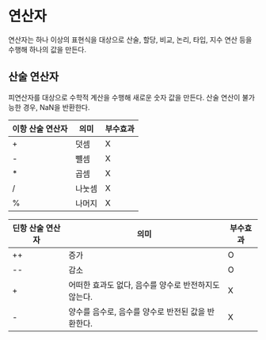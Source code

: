 # 연산자
연산자는 하나 이상의 표현식을 대상으로 산술, 할당, 비교, 논리, 타입, 지수 연산 등을 수행해 하나의 값을 만든다.

## 산술 연산자
피연산자를 대상으로 수학적 계산을 수행해 새로운 숫자 값을 만든다.
산술 연산이 불가능한 경우, NaN을 반환한다.

|이항 산술 연산자|의미|부수효과|
|------|---|---|
|+|덧셈|X|
|-|뺼셈|X|
|*|곱셈|X|
|/|나눗셈|X|
|%|나머지|X|

|딘항 산술 연산자|의미|부수효과|
|------|---|---|
|++|증가|O|
|--|감소|O|
|+|어떠한 효과도 없다, 음수를 양수로 반전하지도 않는다.|X|
|-|양수를 음수로, 음수를 양수로 반전된 값을 반환한다.|X|
